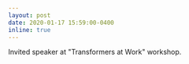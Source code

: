 ```yaml
---
layout: post
date: 2020-01-17 15:59:00-0400
inline: true
---
```


Invited speaker at "Transformers at Work" workshop.
